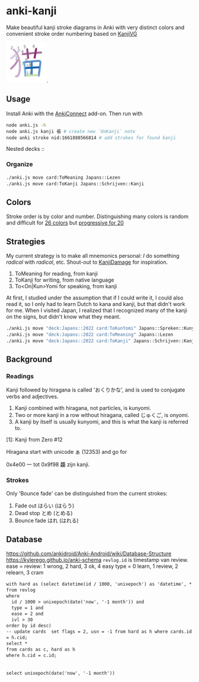 # anki-kanji

Make beautiful kanji stroke diagrams in Anki with very distinct colors and convenient stroke order numbering based on [KanjiVG](https://github.com/KanjiVG/kanjivg)

![cat](neko.png).

## Usage

Install Anki with the [AnkiConnect](https://ankiweb.net/shared/info/2055492159) add-on. Then run with

```sh
node anki.js -h
node anki.js kanji 張 # create new `OnKanji` note
node anki stroke nid:1661888566814 # add strokes for found kanji
```

Nested decks <top level>::<next level>

### Organize

```sh
./anki.js move card:ToMeaning Japans::Lezen
./anki.js move card:ToKanji Japans::Schrijven::Kanji
```

## Colors

Stroke order is by color and number. Distinguishing many colors is random and difficult for [26 colors](https://en.wikipedia.org/wiki/Help:Distinguishable_colors) but [progressive for 20](https://sashat.me/2017/01/11/list-of-20-simple-distinct-colors/)

## Strategies

My current strategy is to make all mnemonics personal: *I* do something *radical* with *radical*, etc. Shout-out to [KanjiDamage](http://wwwkanjidamage.com/) for inspiration.

1. ToMeaning for reading, from kanji
2. ToKanji for writing, from native language
3. To<On|Kun>Yomi for speaking, from kanji

At first, I studied under the assumption that if I could write it, I could also read it, so I only had to learn Dutch to kana and kanji, but that didn't work for me. When I visited Japan, I realized that I recognized many of the kanji on the signs, but didn't know what they meant.

```sh
./anki.js move "deck:Japans::2022 card:ToKunYomi" Japans::Spreken::Kunyomi
./anki.js move "deck:Japans::2022 card:ToMeaning" Japans::Lezen
./anki.js move "deck:Japans::2022 card:ToKanji" Japans::Schrijven::Kanji
```

## Background

### Readings

Kanji followed by hiragana is called 'おくりかな', and is used to conjugate verbs and adjectives.

1. Kanji combined with hiragana, not particles, is kunyomi.
2. Two or more kanji in a row without hiragana, called じゅくご, is onyomi.
3. A kanji by itself is usually kunyomi, and this is what the kanji is referred to.

[1]: Kanji from Zero #12

Hiragana start with unicode ぁ (12353) and go for 

0x4e00 一 tot 0x9f98 龘 zijn kanji.

### Strokes

Only 'Bounce fade' can be distinguished from the current strokes:

1. Fade out はらい (はらう)
2. Dead stop とめ (とめる)
3. Bounce fade はれ (はれる)

## Database
https://github.com/ankidroid/Anki-Android/wiki/Database-Structure
https://kylerego.github.io/anki-schema
`revlog.id` is timestamp van review.
ease = review: 1 wrong, 2 hard, 3 ok, 4 easy
type = 0 learn, 1 review, 2 relearn, 3 cram

```sqlite
with hard as (select datetime(id / 1000, 'unixepoch') as 'datetime', *
from revlog
where
  id / 1000 > unixepoch(date('now', '-1 month')) and
  type = 1 and
  ease = 2 and
  ivl > 30
order by id desc)
-- update cards  set flags = 2, usn = -1 from hard as h where cards.id = h.cid;
select *
from cards as c, hard as h
where h.cid = c.id;


select unixepoch(date('now', '-1 month'))
```